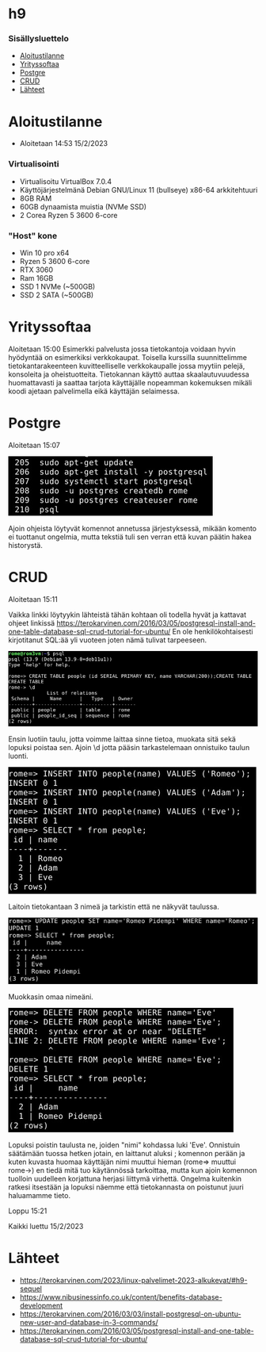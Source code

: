 # h9

### Sisällysluettelo
- [Aloitustilanne](#Aloitustilanne) 
- [Yrityssoftaa](#Yrityssoftaa)
- [Postgre](#Postgre)
- [CRUD](#CRUD)
- [Lähteet](#lähteet)



# Aloitustilanne

- Aloitetaan 14:53 15/2/2023

### Virtualisointi
- Virtualisoitu VirtualBox 7.0.4
- Käyttöjärjestelmänä Debian GNU/Linux 11 (bullseye) x86-64 arkkitehtuuri 
- 8GB RAM
- 60GB dynaamista muistia (NVMe SSD)
- 2 Corea Ryzen 5 3600 6-core

### "Host" kone
- Win 10 pro x64
- Ryzen 5 3600 6-core
- RTX 3060
- Ram 16GB
- SSD 1 NVMe (~500GB)
- SSD 2 SATA (~500GB)


# Yrityssoftaa
Aloitetaan 15:00
Esimerkki palvelusta jossa tietokantoja voidaan hyvin hyödyntää on esimerkiksi verkkokaupat. Toisella kurssilla suunnittelimme tietokantarakeenteen kuvitteelliselle verkkokaupalle jossa myytiin pelejä, konsoleita ja oheistuotteita. Tietokannan käyttö auttaa skaalautuvuudessa huomattavasti ja saattaa tarjota käyttäjälle nopeamman kokemuksen mikäli koodi ajetaan palvelimella eikä käyttäjän selaimessa.


# Postgre
Aloitetaan 15:07

![add file: upload](V5Kuvat1/v5t1k1.jpg)

Ajoin ohjeista löytyvät komennot annetussa järjestyksessä, mikään komento ei tuottanut ongelmia, mutta tekstiä tuli sen verran että kuvan päätin hakea historystä.


# CRUD
Aloitetaan 15:11

Vaikka linkki löytyykin lähteistä tähän kohtaan oli todella hyvät ja kattavat ohjeet linkissä https://terokarvinen.com/2016/03/05/postgresql-install-and-one-table-database-sql-crud-tutorial-for-ubuntu/ En ole henkilökohtaisesti kirjotitanut SQL:ää yli vuoteen joten nämä tulivat tarpeeseen.

![add file: upload](V5Kuvat1/v5t1k2.jpg)

Ensin luotiin taulu, jotta voimme laittaa sinne tietoa, muokata sitä sekä lopuksi poistaa sen. Ajoin \d jotta pääsin tarkastelemaan onnistuiko taulun luonti.

![add file: upload](V5Kuvat1/v5t1k3.jpg)

Laitoin tietokantaan 3 nimeä ja tarkistin että ne näkyvät taulussa.


![add file: upload](V5Kuvat1/v5t1k4.jpg)

Muokkasin omaa nimeäni.


![add file: upload](V5Kuvat1/v5t1k5.jpg)

Lopuksi poistin taulusta ne, joiden "nimi" kohdassa luki 'Eve'. Onnistuin säätämään tuossa hetken jotain, en laittanut aluksi ; komennon perään ja kuten kuvasta huomaa käyttäjän nimi muuttui hieman (rome=> muuttui rome->) en tiedä mitä tuo käytännössä tarkoittaa, mutta kun ajoin komennon tuolloin uudelleen korjattuna herjasi liittymä virhettä. Ongelma kuitenkin ratkesi itsestään ja lopuksi näemme että tietokannasta on poistunut juuri haluamamme tieto.

Loppu 15:21



Kaikki luettu 15/2/2023
# Lähteet 
- https://terokarvinen.com/2023/linux-palvelimet-2023-alkukevat/#h9-sequel
- https://www.nibusinessinfo.co.uk/content/benefits-database-development
- https://terokarvinen.com/2016/03/03/install-postgresql-on-ubuntu-new-user-and-database-in-3-commands/
- https://terokarvinen.com/2016/03/05/postgresql-install-and-one-table-database-sql-crud-tutorial-for-ubuntu/
